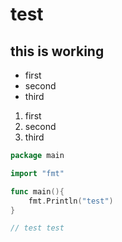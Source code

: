 # test

## this is working


- first
- second
- third

1. first
2. second
3. third


```go
package main

import "fmt"

func main(){
    fmt.Println("test")
}

// test test

```

